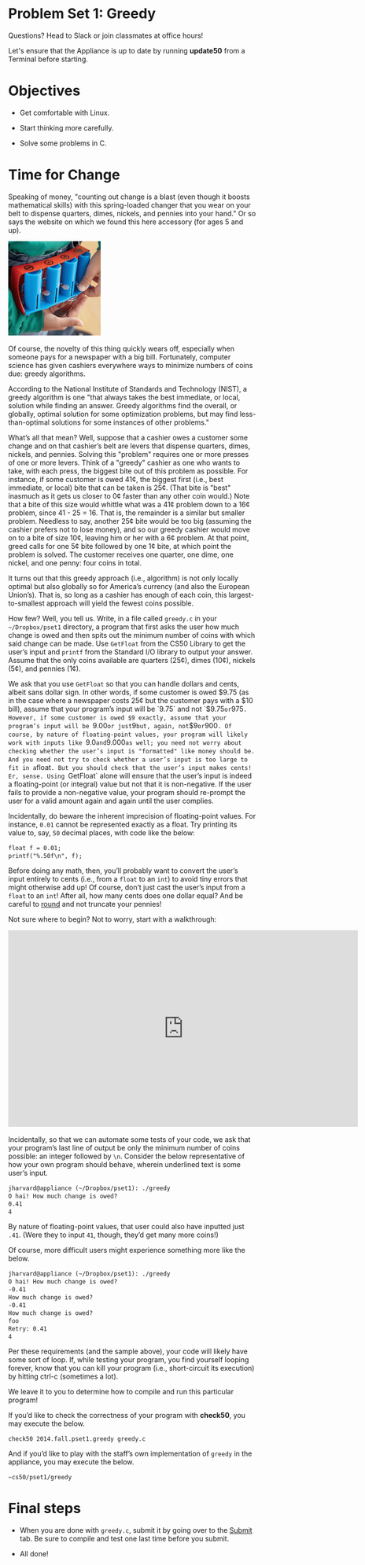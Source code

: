 # Problem Set 1: Greedy

Questions?  Head to Slack or join classmates at office hours!

Let's ensure that the Appliance is up to date by running **update50** from a Terminal before starting.

# Objectives

* Get comfortable with Linux.

* Start thinking more carefully.

* Solve some problems in C.


# Time for Change

Speaking of money, "counting out change is a blast (even though it boosts mathematical skills) with this spring-loaded changer that you wear on your belt to dispense quarters, dimes, nickels, and pennies into your hand." Or so says the website on which we found this here accessory (for ages 5 and up).

  ![Picture of an awesome gadget](pset12.png)

Of course, the novelty of this thing quickly wears off, especially when someone pays for a newspaper with a big bill. Fortunately, computer science has given cashiers everywhere ways to minimize numbers of coins due: greedy algorithms.

According to the National Institute of Standards and Technology (NIST), a greedy algorithm is one "that always takes the best immediate, or local, solution while finding an answer. Greedy algorithms find the overall, or globally, optimal solution for some optimization problems, but may find less-than-optimal solutions for some instances of other problems."

What’s all that mean? Well, suppose that a cashier owes a customer some change and on that cashier’s belt are levers that dispense quarters, dimes, nickels, and pennies. Solving this "problem" requires one or more presses of one or more levers. Think of a "greedy" cashier as one who wants to take, with each press, the biggest bite out of this problem as possible. For instance, if some customer is owed 41¢, the biggest first (i.e., best immediate, or local) bite that can be taken is 25¢. (That bite is "best" inasmuch as it gets us closer to 0¢ faster than any other coin would.) Note that a bite of this size would whittle what was a 41¢ problem down to a 16¢ problem, since 41 - 25 = 16. That is, the remainder is a similar but smaller problem. Needless to say, another 25¢ bite would be too big (assuming the cashier prefers not to lose money), and so our greedy cashier would move on to a bite of size 10¢, leaving him or her with a 6¢ problem. At that point, greed calls for one 5¢ bite followed by one 1¢ bite, at which point the problem is solved. The customer receives one quarter, one dime, one nickel, and one penny: four coins in total.

It turns out that this greedy approach (i.e., algorithm) is not only locally optimal but also globally so for America’s currency (and also the European Union’s). That is, so long as a cashier has enough of each coin, this largest-to-smallest approach will yield the fewest coins possible.

How few? Well, you tell us. Write, in a file called `greedy.c` in your `~/Dropbox/pset1` directory, a program that first asks the user how much change is owed and then spits out the minimum number of coins with which said change can be made. Use `GetFloat` from the CS50 Library to get the user’s input and `printf` from the Standard I/O library to output your answer. Assume that the only coins available are quarters (25¢), dimes (10¢), nickels (5¢), and pennies (1¢).

We ask that you use `GetFloat` so that you can handle dollars and cents, albeit sans dollar sign. In other words, if some customer is owed $9.75 (as in the case where a newspaper costs 25¢ but the customer pays with a $10 bill), assume that your program’s input will be `9.75` and not `$9.75` or `975`. However, if some customer is owed $9 exactly, assume that your program’s input will be `9.00` or just `9` but, again, not `$9` or `900`. Of course, by nature of floating-point values, your program will likely work with inputs like `9.0` and `9.000` as well; you need not worry about checking whether the user’s input is "formatted" like money should be. And you need not try to check whether a user’s input is too large to fit in a `float`. But you should check that the user’s input makes cents! Er, sense. Using `GetFloat` alone will ensure that the user’s input is indeed a floating-point (or integral) value but not that it is non-negative. If the user fails to provide a non-negative value, your program should re-prompt the user for a valid amount again and again until the user complies.

Incidentally, do beware the inherent imprecision of floating-point values. For instance, `0.01` cannot be represented exactly as a float. Try printing its value to, say, `50` decimal places, with code like the below:

	float f = 0.01;
	printf("%.50f\n", f);

Before doing any math, then, you’ll probably want to convert the user’s input entirely to cents (i.e., from a `float` to an `int`) to avoid tiny errors that might otherwise add up! Of course, don’t just cast the user’s input from a `float` to an `int`! After all, how many cents does one dollar equal? And be careful to [round](https://cs50.harvard.edu/resources/cppreference.com/stdmath/round.html) and not truncate your pennies!

Not sure where to begin? Not to worry, start with a walkthrough:

<iframe width="711" height="400" src="http://www.youtube.com/embed/9dZzyl7dCuw" frameborder="0" allowfullscreen></iframe>

Incidentally, so that we can automate some tests of your code, we ask that your program’s last line of output be only the minimum number of coins possible: an integer followed by `\n`. Consider the below representative of how your own program should behave, wherein underlined text is some user’s input.

	jharvard@appliance (~/Dropbox/pset1): ./greedy
	O hai! How much change is owed?
	0.41
	4

By nature of floating-point values, that user could also have inputted just `.41`. (Were they to input `41`, though, they’d get many more coins!)

Of course, more difficult users might experience something more like the below.

	jharvard@appliance (~/Dropbox/pset1): ./greedy
	O hai! How much change is owed?
	-0.41
	How much change is owed?
	-0.41
	How much change is owed?
	foo
	Retry: 0.41
	4

Per these requirements (and the sample above), your code will likely have some sort of loop. If, while testing your program, you find yourself looping forever, know that you can kill your program (i.e., short-circuit its execution) by hitting ctrl-c (sometimes a lot).

We leave it to you to determine how to compile and run this particular program!

If you’d like to check the correctness of your program with **check50**, you may execute the below.

	check50 2014.fall.pset1.greedy greedy.c

And if you’d like to play with the staff’s own implementation of `greedy` in the appliance, you may execute the below.

	~cs50/pset1/greedy


# Final steps

* When you are done with `greedy.c`, submit it by going over to the [Submit](#submit) tab. Be sure to compile and test one last time before you submit.

* All done!
